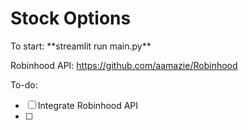 <h1>Stock Options</h1>
To start: **streamlit run main.py**

Robinhood API: https://github.com/aamazie/Robinhood

To-do:

- [ ] Integrate Robinhood API
- [ ] 

